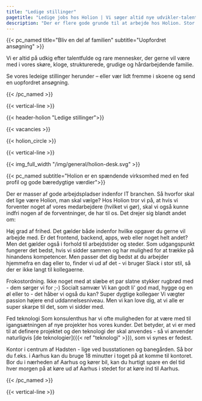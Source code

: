 ```yaml
---
title: "Ledige stillinger"
pagetitle: "Ledige jobs hos Holion | Vi søger altid nye udvikler-talenter"
description: "Der er flere gode grunde til at arbejde hos Holion. Stor frihed i forhold til opgaver og arbejdstid. Send din ansøgning her."
---
```


{{< pc_named title="Bliv en del af familien" subtitle="Uopfordret ansøgning" >}}

Vi er altid på udkig efter talentfulde og rare mennesker, der gerne vil være med i vores skøre, kloge,
strukturerede, grudige og hårdarbejdende familie.

Se vores ledeige stillinger herunder – eller vær lidt fremme i skoene og send en uopfordret ansøgning.

{{< /pc_named >}}

{{< vertical-line >}}

{{< header-holion "Ledige stillinger">}}

{{< vacancies >}}

{{< holion_circle >}}

{{< vertical-line >}}

{{< img_full_width "/img/general/holion-desk.svg" >}}


{{< pc_named subtitle="Holion er en spændende virksomhed med en fed profil og gode bæredygtige værdier">}}

Der er masser af gode arbejdspladser indenfor IT branchen. Så hvorfor skal det lige være Holion, man skal vælge? Hos Holion tror vi på, at hvis vi forventer noget af vores medarbejdere (hvilket vi gør), skal vi også kunne indfri nogen af de forventninger, de har til os. Det drejer sig blandt andet om:

Høj grad af frihed. Det gælder både indenfor hvilke opgaver du gerne vil arbejde med. Er det frontend, backend, apps, web eller noget helt andet? Men det gælder også i forhold til arbejdstider og steder. Som udgangspunkt fungerer det bedst, hvis vi sidder sammen og har mulighed for at trække på hinandens kompetencer. Men passer det dig bedst at du arbejder hjemmefra en dag eller to, finder vi ud af det - vi bruger Slack i stor stil, så der er ikke langt til kollegaerne.

Frokostordning. Ikke noget med at slæbe et par slatne stykker rugbrød med - dem sørger vi for ;-)
Socialt samvær Vi kan godt li' god mad, hygge og en øl eller to - det håber vi også du kan?
Super dygtige kollegaer Vi vægter passion højere end uddannelsesniveau. Men vi kan love dig, at vi alle er super skarpe til det, som vi sidder med.

Fed teknologi Som konsulenthus har vi ofte muligheden for at være med til igangsætningen af nye projekter hos vores kunder. Det betyder, at vi er med til at definere projektet og den teknologi der skal anvendes - så vi anvender naturligvis [de teknologier]({{< ref "teknologi" >}}), som vi synes er fedest.

Kontor i centrum af Hadsten - lige ved busstationen og banegården. Så bor du f.eks. i Aarhus kan du bruge 18 minutter i toget på at komme til kontoret. Bor du i nærheden af Aarhus og kører bil, kan du hurtigt spare en del tid hver morgen på at køre ud af Aarhus i stedet for at køre ind til Aarhus.

{{< /pc_named >}}



{{< vertical-line >}}